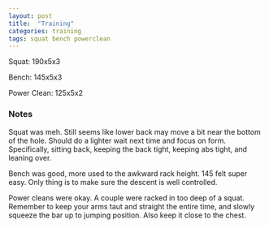 ```yaml
---
layout: post
title:  "Training"
categories: training
tags: squat bench powerclean
---
```


Squat:      190x5x3

Bench:      145x5x3

Power Clean:   125x5x2

### Notes

Squat was meh. Still seems like lower back may move a bit near the bottom of
the hole. Should do a lighter wait next time and focus on form. Specifically,
sitting back, keeping the back tight, keeping abs tight, and leaning over.

Bench was good, more used to the awkward rack height. 145 felt super easy. Only
thing is to make sure the descent is well controlled.

Power cleans were okay. A couple were racked in too deep of a squat. Remember
to keep your arms taut and straight the entire time, and slowly squeeze the bar
up to jumping position. Also keep it close to the chest.
